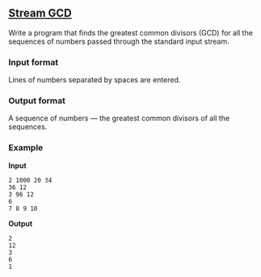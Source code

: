 ## [Stream GCD](../../../solutions/6.1/61_b.py)

Write a program that finds the greatest common divisors (GCD) for all the sequences of numbers passed through the standard input stream.

### Input format

Lines of numbers separated by spaces are entered.

### Output format

A sequence of numbers — the greatest common divisors of all the sequences.

### Example

__Input__
```plaintext
2 1000 20 34
36 12
3 96 12
6
7 8 9 10
```

__Output__
```plaintext
2
12
3
6
1
```